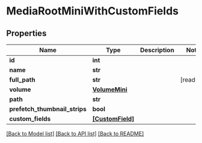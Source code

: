 # MediaRootMiniWithCustomFields


## Properties

Name | Type | Description | Notes
------------ | ------------- | ------------- | -------------
**id** | **int** |  | 
**name** | **str** |  | 
**full_path** | **str** |  | [readonly] 
**volume** | [**VolumeMini**](VolumeMini.md) |  | 
**path** | **str** |  | 
**prefetch_thumbnail_strips** | **bool** |  | 
**custom_fields** | [**[CustomField]**](CustomField.md) |  | 

[[Back to Model list]](../#documentation-for-models) [[Back to API list]](../#documentation-for-api-endpoints) [[Back to README]](../)


